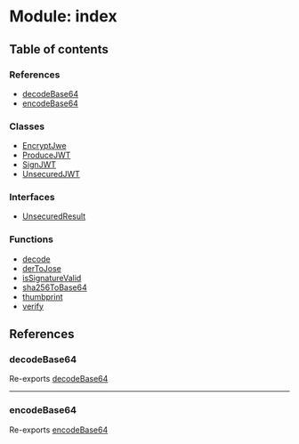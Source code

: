 # Module: index

## Table of contents

### References

- [decodeBase64](index.md#decodebase64)
- [encodeBase64](index.md#encodebase64)

### Classes

- [EncryptJwe](../classes/index.EncryptJwe.md)
- [ProduceJWT](../classes/index.ProduceJWT.md)
- [SignJWT](../classes/index.SignJWT.md)
- [UnsecuredJWT](../classes/index.UnsecuredJWT.md)

### Interfaces

- [UnsecuredResult](../interfaces/index.UnsecuredResult.md)

### Functions

- [decode](../functions/index.decode.md)
- [derToJose](../functions/index.derToJose.md)
- [isSignatureValid](../functions/index.isSignatureValid.md)
- [sha256ToBase64](../functions/index.sha256ToBase64.md)
- [thumbprint](../functions/index.thumbprint.md)
- [verify](../functions/index.verify.md)

## References

### decodeBase64

Re-exports [decodeBase64](../functions/utils_base64.decodeBase64.md)

___

### encodeBase64

Re-exports [encodeBase64](../functions/utils_base64.encodeBase64.md)
